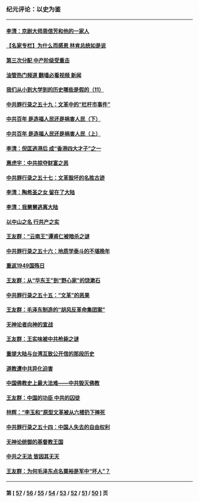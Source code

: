 ### 纪元评论：以史为鉴
---
#### [李清：京剧大师周信芳和他的一家人](../../pages/nsc1028/n13391411.md?11290330) 
#### [【名家专栏】为什么而感恩 林肯总统如是说](../../pages/nsc1028/n13402501.md?11290330) 
#### [第三次分配 中产阶级受重击](../../pages/nsc1028/n13401007.md?11290330) 
#### [油管热门频道 翻墙必看视频 新闻](ok?11290330)
#### [我们从小到大学到的历史哪些是假的（11）](../../pages/nsc1028/n13395097.md?11290330) 
#### [中共罪行录之五十九：文革中的“栏杆市事件”](../../pages/nsc1028/n13390605.md?11290330) 
#### [中共百年 是造福人民还是祸害人民（下）](../../pages/nsc1028/n13389389.md?11290330) 
#### [中共百年 是造福人民还是祸害人民（上）](../../pages/nsc1028/n13388697.md?11290330) 
#### [李清：倪匡逃港后 成“香港四大才子”之一](../../pages/nsc1028/n13377522.md?11290330) 
#### [惠虎宇：中共掠夺财富之恶](../../pages/nsc1028/n13374142.md?11290330) 
#### [中共罪行录之五十七：文革毁坏的名胜古迹](../../pages/nsc1028/n13373282.md?11290330) 
#### [李清：陶希圣之女 留在了大陆](../../pages/nsc1028/n13367727.md?11290330) 
#### [李清：我舅舅逃离大陆](../../pages/nsc1028/n13343329.md?11290330) 
#### [以中山之名 行共产之实](../../pages/nsc1028/n13346437.md?11290330) 
#### [王友群：“云南王”谭甫仁被暗杀之谜](../../pages/nsc1028/n13357123.md?11290330) 
#### [中共罪行录之五十六：地质学泰斗的不堪晚年](../../pages/nsc1028/n13355675.md?11290330) 
#### [重返1949国殇日](../../pages/nsc1028/n13346372.md?11290330) 
#### [王友群：从“华东王”到“野心家”的饶漱石](../../pages/nsc1028/n13346037.md?11290330) 
#### [中共罪行录之五十五：“文革”的恶果](../../pages/nsc1028/n13324062.md?11290330) 
#### [王友群：毛泽东制造的“胡风反革命集团案”](../../pages/nsc1028/n13324909.md?11290330) 
#### [无神论者向神的宣战](../../pages/nsc1028/n13281535.md?11290330) 
#### [王友群：王实味被中共枪毙之谜](../../pages/nsc1028/n13307502.md?11290330) 
#### [重提大陆与台湾互致公开信的那段历史](../../pages/nsc1028/n13305095.md?11290330) 
#### [道教遭中共异化迫害](../../pages/nsc1028/n13281463.md?11290330) 
#### [中国佛教史上最大法难——中共毁灭佛教](../../pages/nsc1028/n13281397.md?11290330) 
#### [王友群：中国的功臣 中共的囚徒](../../pages/nsc1028/n13291790.md?11290330) 
#### [林辉：“李玉和”原型文革被从六楼扔下摔死](../../pages/nsc1028/n13291564.md?11290330) 
#### [中共罪行录之五十四：中国人失去的自由权利](../../pages/nsc1028/n13290123.md?11290330) 
#### [无神论统御的基督教王国](../../pages/nsc1028/n13281280.md?11290330) 
#### [中共之无法 皆因其无天](../../pages/nsc1028/n13281088.md?11290330) 
#### [王友群：为何毛泽东点名粟裕是军中“坏人”？](../../pages/nsc1028/n13279118.md?11290330) 

---
#### 第 [ [57](./57.md?11290330) / [56](./56.md?11290330) / [55](./55.md?11290330) / [54](./54.md?11290330) / [53](./53.md?11290330) / [52](./52.md?11290330) / [51](./51.md?11290330) / [50](./50.md?11290330) ] 页
